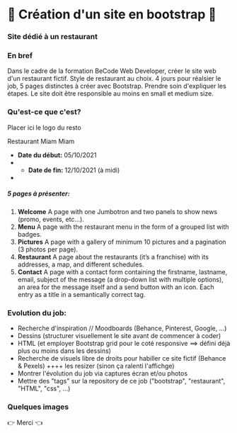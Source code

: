 # 🍛 Création d'un site en bootstrap 🍛
### Site dédié à un restaurant

### En bref 
Dans le cadre de la formation BeCode Web Developer, créer le site web d'un restaurant fictif. Style de restaurant au choix. 4 jours pour réalsier le job, 5 pages distinctes à créer avec Bootstrap. Prendre soin d'expliquer les étapes. Le site doit être responsible au moins en small et medium size. 


### Qu'est-ce que c'est?

Placer ici le logo du resto

Restaurant Miam Miam
* **Date du début:** 05/10/2021
* * **Date de fin:** 12/10/2021 (à midi)
* 
##### 5 pages à présenter:
1. **Welcome**
A page with one Jumbotron and two panels to show news (promo, events, etc…​).
2. **Menu**
A page with the restaurant menu in the form of a grouped list with badges.
3. **Pictures**
A page with a gallery of minimum 10 pictures and a pagination (3 photos per page).
4. **Restaurant**
A page about the restaurants (it’s a franchise) with its addresses, a map, and different schedules.
5. **Contact**
A page with a contact form containing the firstname, lastname, email, subject of the message (a drop-down list with multiple options), an area for the message itself and a send button with an icon. Each entry as a title in a semantically correct tag.

### Evolution du job:
* Recherche d'inspiration // Moodboards (Behance, Pinterest, Google, ...)
* Dessins (structurer visuellement le site avant de commencer à coder)
* HTML (et employer Bootstrap grid pour le coté responsive ==> défini déjà plus ou moins dans les dessins)
* Recherche de visuels libre de droits pour habiller ce site fictif (Behance & Pexels) ++++ les resizer (sinon ça ralenti l'affichge)
* Montrer l'évolution du job via captures écran et/ou photos
* Mettre des "tags" sur la repository de ce job ("bootstrap", "restaurant", "HTML", "css", ...)


### Quelques images 



👉 Merci 👈